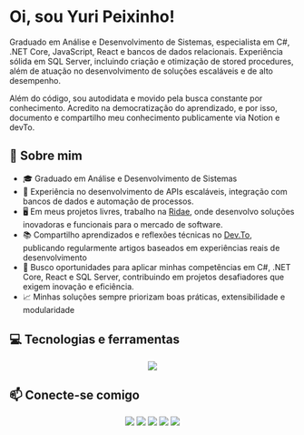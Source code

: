 
# Oi, sou Yuri Peixinho!
Graduado em Análise e Desenvolvimento de Sistemas, especialista em C#, .NET Core, JavaScript, React e bancos de dados relacionais. Experiência sólida em SQL Server, incluindo criação e otimização de stored procedures, além de atuação no desenvolvimento de soluções escaláveis e de alto desempenho.

Além do código, sou autodidata e movido pela busca constante por conhecimento. Acredito na democratização do aprendizado, e por isso, documento e compartilho meu conhecimento publicamente via Notion e devTo.

## 🌊 Sobre mim 
- 🎓 Graduado em Análise e Desenvolvimento de Sistemas
- 🚀 Experiência no desenvolvimento de APIs escaláveis, integração com bancos de dados e automação de processos.
- 🖥️ Em meus projetos livres, trabalho na [Ridae](https://github.com/ridae-org), onde desenvolvo soluções inovadoras e funcionais para o mercado de software.
- 📚 Compartilho aprendizados e reflexões técnicas no [Dev.To](https://dev.to/yuripeixinho), publicando regularmente artigos baseados em experiências reais de desenvolvimento
- 🎯 Busco oportunidades para aplicar minhas competências em C#, .NET Core, React e SQL Server, contribuindo em projetos desafiadores que exigem inovação e eficiência.
- 📈 Minhas soluções sempre priorizam boas práticas, extensibilidade e modularidade

## :computer: Tecnologias e ferramentas
<p align="center">
  <a href="https://skillicons.dev">
    <img src="https://skillicons.dev/icons?i=cs,dotnet,html,css,sass,javascript,ts,react,mysql,sqlite,postgres,docker,git,sentry,postman,azure,bitbucket,github,figma" />
  </a>
</p>

## 📫 Conecte-se comigo
<div align="center">
<a <a href="https://wa.me/5583988108820" target="_blank"><img src="https://img.shields.io/badge/WhatsApp-25D366?style=for-the-badge&logo=whatsapp&logoColor=white" target="_blank"></a>
<a href="https://www.linkedin.com/in/yuripeixinho" target="_blank"><img src="https://img.shields.io/badge/-LinkedIn-%230077B5?style=for-the-badge&logo=linkedin&logoColor=white" target="_blank"></a>
<a href="mailto:yuripeixinho03@gmail.com"><img src="https://img.shields.io/badge/-Gmail-%23333?style=for-the-badge&logo=gmail&logoColor=white" target="_blank"></a>
<a href="https://dev.to/yuripeixinho" target="_blank"><img src="https://img.shields.io/badge/dev.to-0A0A0A?style=for-the-badge&logo=devdotto&logoColor=white" target="_blank"></a>
<a href="https://www.notion.so/yuripeixinho/caderno-1b2671b57a3e80a49c8bcd4056c5d07f" target="_blank"><img src="https://img.shields.io/badge/Notion-000000?style=for-the-badge&logo=notion&logoColor=white" target="_blank"></a>
</div>










